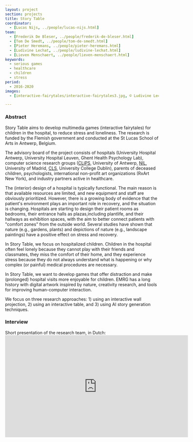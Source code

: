 ```yaml
---
layout: project
section: projects
title: Story Table
coordinator:
  - [Lucas Nijs, ../people/lucas-nijs.html]
team:
  - [Frederik De Bleser, ../people/frederik-de-bleser.html]
  - [Tom De Smedt, ../people/tom-de-smedt.html]
  - [Pieter Heremans, ../people/pieter-heremans.html]
  - [Ludivine Lechat, ../people/ludivine-lechat.html]
  - [Lieven Menschaert, ../people/lieven-menschaert.html]
keywords:
  - serious games
  - healthcare
  - children
  - stress
period:
  - 2016-2020
images:
  - [interactive-fairytales/interactive-fairytales3.jpg, © Ludivine Lechat]

---
```


<h3>Abstract</h3>
Story Table aims to develop multimedia games (interactive fairytales) for children in the hospital, to reduce stress and loneliness. The research is funded by the Flemish government and conducted at the St Lucas School of Arts in Antwerp, Belgium.

The advisory board of the project consists of hospitals (University Hospital Antwerp, University Hospital Leuven, Ghent Health Psychology Lab), computer science research groups (<a href="http://www.clips.uantwerp.be">CLiPS</a>, University of Antwerp, <a href="http://nil.fdi.ucm.es">NIL</a>, University of Madrid, <a href="http://afflatus.ucd.ie">CLS</a>, University College Dublin), parents of deceased children, psychologists, international non-profit art organizations (RxArt New York), and industry partners active in healthcare.

The (interior) design of a hospital is typically functional. The main reason is that available resources are limited, and new equipment and staff are obviously prioritized. However, there is a growing body of evidence that the patient's environment plays an important role in recovery, and the situation is changing. Hospitals are starting to design their patient rooms as bedrooms, ​their entrance halls as p​lazas,​ including plantlife, and their hallways as e​xhibition spaces,​ with the aim to better connect patients with "comfort zones" from the outside world. Several studies have shown that nature (e.g., gardens, plants) and depictions of nature (e.g., landscape paintings) have a positive effect on stress and recovery.

In Story Table, we focus on hospitalized children. Children in the hospital often feel lonely because they cannot p​lay​ with their friends and classmates, they miss the comfort of their home, and they experience stress because they do not always understand what is happening or why complex (or painful) medical procedures are necessary.

In Story Table, we want to develop games that offer distraction and make (prolonged) hospital visits more enjoyable for children. EMRG has a long history with digital artwork inspired by nature, creativity research, and tools for improving human-computer interaction.

We focus on three research approaches: 1) using an interactive wall projection, 2) using an interactive table, and 3) using AI story generation techniques.

<h3>Interview</h3>
Short presentation of the research team, in Dutch:
<iframe src="https://player.vimeo.com/video/171401594" width="600" height="335" frameborder="0" allowfullscreen="allowfullscreen">&nbsp;</iframe>